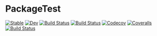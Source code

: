 # PackageTest

[![Stable](https://img.shields.io/badge/docs-stable-blue.svg)](https://jannittayao.github.io/PackageTest.jl/stable)
[![Dev](https://img.shields.io/badge/docs-dev-blue.svg)](https://jannittayao.github.io/PackageTest.jl/dev)
[![Build Status](https://travis-ci.com/jannittayao/PackageTest.jl.svg?branch=master)](https://travis-ci.com/jannittayao/PackageTest.svg?branch=master)
[![Build Status](https://ci.appveyor.com/api/projects/status/github/jannittayao/PackageTest.jl?svg=true)](https://ci.appveyor.com/project/jannittayao/PackageTest-jl)
[![Codecov](https://codecov.io/gh/jannittayao/PackageTest.jl/branch/master/graph/badge.svg)](https://codecov.io/gh/jannittayao/PackageTest.jl)
[![Coveralls](https://coveralls.io/repos/github/jannittayao/PackageTest.jl/badge.svg?branch=master)](https://coveralls.io/github/jannittayao/PackageTest.jl?branch=master)
[![Build Status](https://api.cirrus-ci.com/github/jannittayao/PackageTest.jl.svg)](https://cirrus-ci.com/github/jannittayao/PackageTest.jl)
